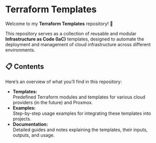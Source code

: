 # Terraform Templates

Welcome to my **Terraform Templates** repository! 🎉 

This repository serves as a collection of reusable and modular **Infrastructure as Code (IaC)** templates, designed to automate the deployment and management of cloud infrastructure across different environments. 

## 📋 Contents

Here’s an overview of what you’ll find in this repository:

- **Templates:**  
  Predefined Terraform modules and templates for various cloud providers (in the future) and Proxmox.
- **Examples:**  
  Step-by-step usage examples for integrating these templates into projects.
- **Documentation:**  
  Detailed guides and notes explaining the templates, their inputs, outputs, and usage.




